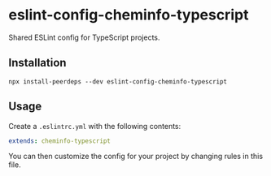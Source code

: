 # eslint-config-cheminfo-typescript

Shared ESLint config for TypeScript projects.

## Installation

```console
npx install-peerdeps --dev eslint-config-cheminfo-typescript
```

## Usage

Create a `.eslintrc.yml` with the following contents:

```yml
extends: cheminfo-typescript
```

You can then customize the config for your project by changing rules in this file.

